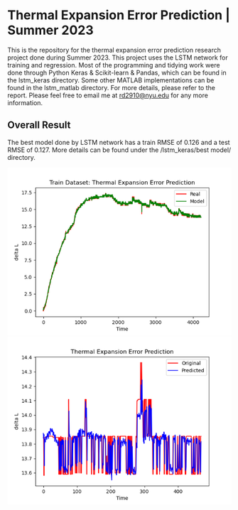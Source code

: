 # Thermal Expansion Error Prediction | Summer 2023
This is the repository for the thermal expansion error prediction research project done during Summer 2023. This project uses the LSTM network for training and regression. Most of the programming and tidying work were done through Python Keras & Scikit-learn & Pandas, which can be found in the lstm_keras directory. Some other MATLAB implementations can be found in the lstm_matlab directory. For more details, please refer to the report. Please feel free to email me at rd2910@nyu.edu for any more information.

## Overall Result
The best model done by LSTM network has a train RMSE of 0.126 and a test RMSE of 0.127. More details can be found under the /lstm_keras/best model/ directory. 


<img width="600" alt="lstm_keras_train" src="https://github.com/ruoheng-du/thermal-expansion-error-prediction/blob/main/lstm_keras/best%20model/%2395-train.png"> <img width="600" alt="lstm_keras_predict" src="https://github.com/ruoheng-du/thermal-expansion-error-prediction/blob/main/lstm_keras/best%20model/%2395-predict.png">
